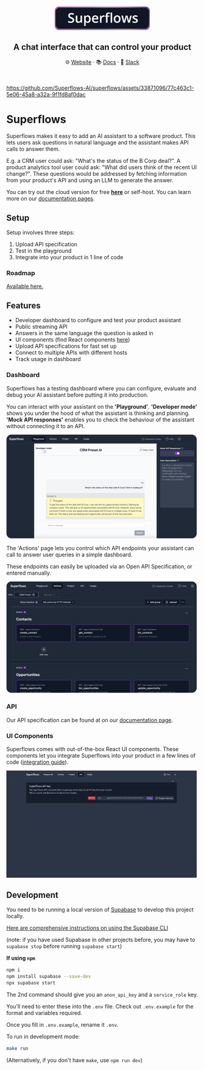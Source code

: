<br>
<p align="center">
  <a href="https://www.superflows.ai">
    <img src="public/sf-logo-long.png" width="250px" alt="Superflows Logo" />
  </a>
</p>

<h2 align="center" >A chat interface that can control your product </h3>
<p align="center"></p>

<p align="center">🌐 <a href="https://superflows.ai">Website</a> · 📚 <a href="https://docs.superflows.ai">Docs</a> ·  💬 <a href="https://join.slack.com/t/superflowsusers/shared_invite/zt-1zf93teqq-0I9H_niiGruVDPFVSzGj9w">Slack</a></p>
<br />

https://github.com/Superflows-AI/superflows/assets/33871096/77c463c1-5e06-45a8-a32a-9f1fd8af0dac

# Superflows

Superflows makes it easy to add an AI assistant to a software product. This lets users ask questions in natural language and the assistant makes API calls to answer them.

E.g. a CRM user could ask: "What's the status of the B Corp deal?". A product analytics tool user could ask: "What did users think of the recent UI change?". These questions would be addressed by fetching information from your product's API and using an LLM to generate the answer.

You can try out the cloud version for free [**here**](https://dashboard.superflows.ai) or self-host. You can learn more on our [documentation pages](https://docs.superflows.ai/).


## Setup

Setup involves three steps:

1. Upload API specification
2. Test in the playground
3. Integrate into your product in 1 line of code

### Roadmap

[Available here.](https://docs.superflows.ai/blog/roadmap)

## Features

- Developer dashboard to configure and test your product assistant
- Public streaming API
- Answers in the same language the question is asked in
- UI components (find React components [here](https://github.com/Superflows-AI/chat-ui))
- Upload API specifications for fast set up
- Connect to multiple APIs with different hosts
- Track usage in dashboard

### Dashboard

Superflows has a testing dashboard where you can configure, evaluate and debug your AI assistant before putting it into production. 

You can interact with your assistant on the <b>'Playground'</b>. <b>'Developer mode'</b> shows you under the hood of what the assistant is thinking and planning. <b>'Mock API responses'</b> enables you to check the behaviour of the assistant without connecting it to an API. 

<img src="public/sf-crm-ai-corner.png" width="500px" alt="Superflows playground" />

The 'Actions' page lets you control which API endpoints your assistant can call to answer user queries in a simple dashboard.

These endpoints can easily be uploaded via an Open API Specification, or entered manually. 

<img src="public/sf-actions-corner.png" width="500px" alt="Superflows actions page" />


### API

Our API specification can be found at on our [documentation page](https://docs.superflows.ai/docs/category/api-specification). 

### UI Components

Superflows comes with out-of-the-box React UI components. These components let you integrate Superflows into your product in a few lines of code ([integration guide](https://docs.superflows.ai/docs/integration-guide/react)). 

<img src="public/superflows-sidebar.gif" width="500px" alt="Superflows sidebar" />


## Development

You need to be running a local version of [Supabase](https://supabase.io) to develop this project locally.

[Here are comprehensive instructions on using the Supabase CLI](https://supabase.com/docs/guides/cli)

(note: if you have used Supabase in other projects before, you may have to `supabase stop` before running `supabase start`)

**If using `npm`**

```bash
npm i
npm install supabase --save-dev
npx supabase start
```
The 2nd command should give you an `anon_api_key` and a `service_role` key.

You'll need to enter these into the `.env` file. Check out `.env.example` for the format and variables required.

Once you fill in `.env.example`, rename it `.env`.

To run in development mode:

```bash
make run
```

(Alternatively, if you don't have `make`, use `npm run dev`)

